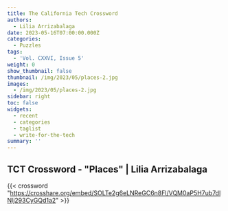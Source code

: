 ```yaml
---
title: The California Tech Crossword
authors:
  - Lilia Arrizabalaga
date: 2023-05-16T07:00:00.000Z
categories:
  - Puzzles
tags:
  - 'Vol. CXXVI, Issue 5'
weight: 0
show_thumbnail: false
thumbnail: /img/2023/05/places-2.jpg
images:
  - /img/2023/05/places-2.jpg
sidebar: right
toc: false
widgets:
  - recent
  - categories
  - taglist
  - write-for-the-tech
summary: ''
---
```


## TCT Crossword - "Places" | Lilia Arrizabalaga

{{\< crossword "https://crosshare.org/embed/SOLTe2g6eLNReGC6n8Fl/VQM0aP5H7ub7dlNlj293CyGQd1a2" >}}
